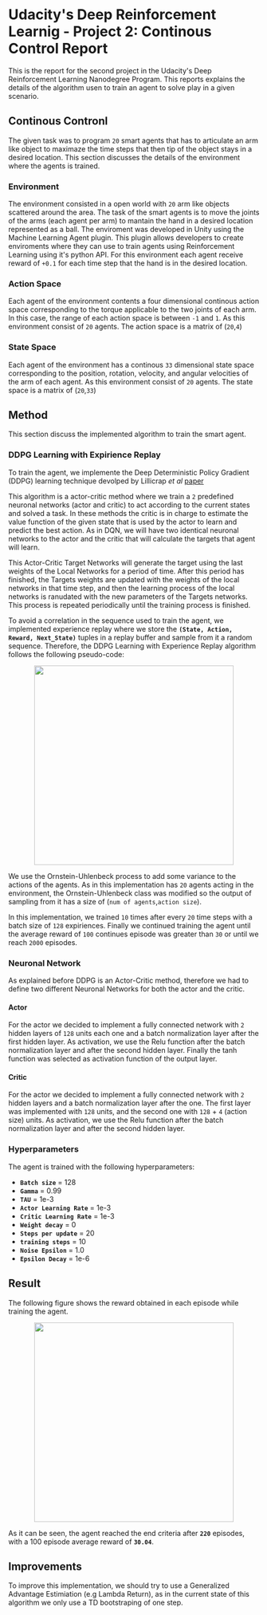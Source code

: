 # Udacity's Deep Reinforcement Learnig - Project 2: Continous Control  Report

This is the report for the second project in the Udacity's Deep Reinforcement Learning Nanodegree Program. This reports explains the details of the algorithm usen to train an agent to solve play in a given scenario.

## Continous Contronl

The given task was to program `20` smart agents that has to articulate an arm like object to maximaze the time steps that then tip of the object stays in a desired location. This section discusses the details of the environment where the agents is trained.

### Environment

The environment consisted in a open world with `20` arm like objects scattered around the area. The task of the smart agents is to move the joints of the arms (each agent per arm) to mantain the hand in a desired location represented as a ball. The enviroment was developed in Unity using the Machine Learning Agent plugin. This plugin allows developers to create enviroments where they can use to train agents using Reinforcement Learning using it's python API. For this environment each agent receive reward of `+0.1` for each time step that the hand is in the desired location. 

### Action Space

Each agent of the environment contents a four dimensional continous action space corresponding to the torque applicable to the two joints of each arm. In this case, the range of each action space is between `-1` and `1`. As this environment consist of `20` agents. The action space is a matrix of (`20`,`4`)

### State Space

Each agent of the environment has a continous `33` dimensional state space corresponding to the position, rotation, velocity, and angular velocities of the arm of each agent. As this environment consist of `20` agents. The state space is a matrix of (`20`,`33`)

## Method

This section discuss the implemented algorithm to train the smart agent.

### DDPG Learning with Expirience Replay

To train the agent, we implemente the Deep Deterministic Policy Gradient (DDPG) learning technique devolped by Lillicrap *et al* [paper](https://arxiv.org/abs/1509.02971)

This algorithm is a actor-critic method where we train a `2` predefined neuronal networks (actor and critic) to act according to the current states and solved a task. In these methods the critic is in charge to estimate the value function of the given state that is used by the actor to learn and predict the best action. As in DQN, we will have two identical neuronal networks to the actor and the critic that will calculate the targets that agent will learn.

This Actor-Critic Target Networks will generate the target using the last weights of the Local Networks for a period of time. After this period has finished, the Targets weights are updated with the weights of the local networks in that time step, and then the learning process of the local networks is ranudated with the new parameters of the Targets networks. This process is repeated periodically until the training process is finished. 

To avoid a correlation in the sequence used to train the agent, we implemented experience replay where we store the **`(State, Action, Reward, Next_State)`** tuples in a replay buffer and sample from it a random sequence. Therefore, the DDPG Learning with Experience Replay algorithm follows the following pseudo-code:

<p align="center">
    <img src="https://user-images.githubusercontent.com/27258035/83956363-87ae6680-a85d-11ea-8750-5a4549f24c8a.png" width="400"/>
</p>

We use the Ornstein-Uhlenbeck process to add some variance to the actions of the agents. As in this implementation has `20` agents acting in the environment, the Ornstein-Uhlenbeck class was modified so the output of sampling from it has a size of (`num of agents`,`action size`).

In this implementation, we trained `10` times after every `20` time steps with a batch size of `128` expiriences. Finally we continued training the agent until the average reward of `100` continues episode was greater than `30` or until we reach `2000` episodes.

### Neuronal Network

As explained before DDPG is an Actor-Critic method, therefore we had to define two different Neuronal Networks for both the actor and the critic.

#### Actor

For the actor we decided to implement a fully connected network with `2` hidden layers of `128` units each one and a batch normalization layer after the first hidden layer. As activation, we use the Relu function after the batch normalization layer and after the second hidden layer. Finally the tanh function was selected as activation function of the output layer.

#### Critic

For the actor we decided to implement a fully connected network with `2` hidden layers and a batch normalization layer after the one. The first layer was implemented with `128` units, and the second one with `128` + `4` (action size) units. As activation, we use the Relu function after the batch normalization layer and after the second hidden layer.

### Hyperparameters

The agent is trained with the following hyperparameters:

- **`Batch size`**  =  128
- **`Gamma`**  =  0.99
- **`TAU`**  =  1e-3
- **`Actor Learning Rate`**  =  1e-3
- **`Critic Learning Rate`**  =  1e-3
- **`Weight decay`**  =  0
- **`Steps per update`**  =  20
- **`training steps`**  =  10
- **`Noise Epsilon`**  = 1.0
- **`Epsilon Decay`**  = 1e-6


## Result

The following figure shows the reward obtained in each episode while training the agent.

<p align="center">
    <img src="https://user-images.githubusercontent.com/27258035/83963429-67ef6080-a8a6-11ea-92d9-bc2acdee9503.PNG" width="400"/>
</p>

As it can be seen, the agent reached the end criteria after **`220`**  episodes, with a 100 episode average reward of **`30.04`**.

## Improvements

To improve this implementation, we should try to use a Generalized Advantage Estimiation (e.g Lambda Return), as in the current state of this algorithm we only use a TD bootstraping of one step.